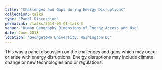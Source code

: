 ```yaml
---
title: "Challenges and Gaps during Energy Disruptions"
collection: talks
type: "Panel Discussion"
permalink: /talks/2014-03-01-talk-3
venue: "Human Geography Dimensions of Energy Access and Use"
date: June 2018
location: "Georgetown University, Washington DC"
---
```


This was a panel discussion on the challenges and gaps which may occur or arise with energy disruptions. Energy disruptions may include climate change or new technologies and or regulations. 
